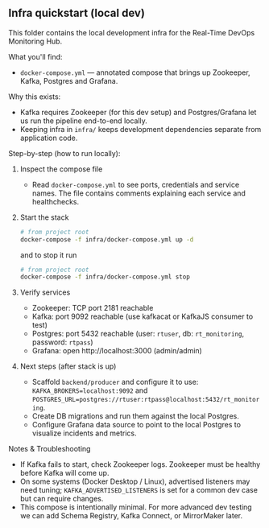 ## Infra quickstart (local dev)

This folder contains the local development infra for the Real-Time DevOps Monitoring Hub.

What you'll find:
- `docker-compose.yml` — annotated compose that brings up Zookeeper, Kafka, Postgres and Grafana.

Why this exists:
- Kafka requires Zookeeper (for this dev setup) and Postgres/Grafana let us run the pipeline end-to-end locally.
- Keeping infra in `infra/` keeps development dependencies separate from application code.

Step-by-step (how to run locally):

1) Inspect the compose file
   - Read `docker-compose.yml` to see ports, credentials and service names. The file contains comments explaining each service and healthchecks.

2) Start the stack

   ```bash
   # from project root
   docker-compose -f infra/docker-compose.yml up -d
   ```
   and to stop it run
   ```bash
   # from project root
   docker-compose -f infra/docker-compose.yml stop
   ```

3) Verify services
   - Zookeeper: TCP port 2181 reachable
   - Kafka: port 9092 reachable (use kafkacat or KafkaJS consumer to test)
   - Postgres: port 5432 reachable (user: `rtuser`, db: `rt_monitoring`, password: `rtpass`)
   - Grafana: open http://localhost:3000 (admin/admin)

4) Next steps (after stack is up)
   - Scaffold `backend/producer` and configure it to use: `KAFKA_BROKERS=localhost:9092` and `POSTGRES_URL=postgres://rtuser:rtpass@localhost:5432/rt_monitoring`.
   - Create DB migrations and run them against the local Postgres.
   - Configure Grafana data source to point to the local Postgres to visualize incidents and metrics.

Notes & Troubleshooting
- If Kafka fails to start, check Zookeeper logs. Zookeeper must be healthy before Kafka will come up.
- On some systems (Docker Desktop / Linux), advertised listeners may need tuning; `KAFKA_ADVERTISED_LISTENERS` is set for a common dev case but can require changes.
- This compose is intentionally minimal. For more advanced dev testing we can add Schema Registry, Kafka Connect, or MirrorMaker later.